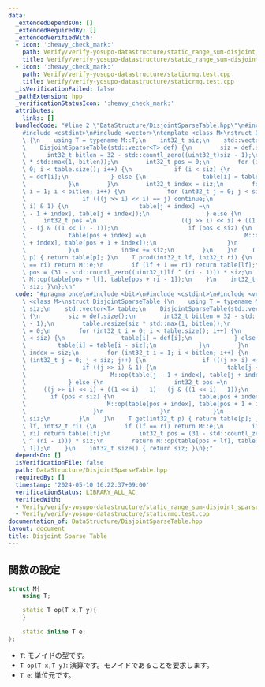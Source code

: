 ```yaml
---
data:
  _extendedDependsOn: []
  _extendedRequiredBy: []
  _extendedVerifiedWith:
  - icon: ':heavy_check_mark:'
    path: Verify/verify-yosupo-datastructure/static_range_sum-disjoint_sparse_table.test.cpp
    title: Verify/verify-yosupo-datastructure/static_range_sum-disjoint_sparse_table.test.cpp
  - icon: ':heavy_check_mark:'
    path: Verify/verify-yosupo-datastructure/staticrmq.test.cpp
    title: Verify/verify-yosupo-datastructure/staticrmq.test.cpp
  _isVerificationFailed: false
  _pathExtension: hpp
  _verificationStatusIcon: ':heavy_check_mark:'
  attributes:
    links: []
  bundledCode: "#line 2 \"DataStructure/DisjointSparseTable.hpp\"\n#include <bit>\n\
    #include <cstdint>\n#include <vector>\ntemplate <class M>\nstruct DisjointSparseTable\
    \ {\n    using T = typename M::T;\n    int32_t siz;\n    std::vector<T> table;\n\
    \    DisjointSparseTable(std::vector<T> def) {\n        siz = def.size();\n  \
    \      int32_t bitlen = 32 - std::countl_zero((uint32_t)siz - 1);\n        table.resize(siz\
    \ * std::max(1, bitlen));\n        int32_t pos = 0;\n        for (int32_t i =\
    \ 0; i < table.size(); i++) {\n            if (i < siz) {\n                table[i]\
    \ = def[i];\n            } else {\n                table[i] = table[i - siz];\n\
    \            }\n        }\n        int32_t index = siz;\n        for (int32_t\
    \ i = 1; i < bitlen; i++) {\n            for (int32_t j = 0; j < siz; j++) {\n\
    \                if (((j >> i) << i) == j) continue;\n                if ((j >>\
    \ i) & 1) {\n                    table[j + index] =\n                        M::op(table[j\
    \ - 1 + index], table[j + index]);\n                } else {\n               \
    \     int32_t pos =\n                        ((j >> i) << i) + ((1 << i) - 1)\
    \ - (j & ((1 << i) - 1));\n                    if (pos < siz) {\n            \
    \            table[pos + index] =\n                            M::op(table[pos\
    \ + index], table[pos + 1 + index]);\n                    }\n                }\n\
    \            }\n            index += siz;\n        }\n    }\n    T get(int32_t\
    \ p) { return table[p]; }\n    T prod(int32_t lf, int32_t ri) {\n        if (lf\
    \ == ri) return M::e;\n        if (lf + 1 == ri) return table[lf];\n        int32_t\
    \ pos = (31 - std::countl_zero((uint32_t)lf ^ (ri - 1))) * siz;\n        return\
    \ M::op(table[pos + lf], table[pos + ri - 1]);\n    }\n    int32_t size() { return\
    \ siz; }\n};\n"
  code: "#pragma once\n#include <bit>\n#include <cstdint>\n#include <vector>\ntemplate\
    \ <class M>\nstruct DisjointSparseTable {\n    using T = typename M::T;\n    int32_t\
    \ siz;\n    std::vector<T> table;\n    DisjointSparseTable(std::vector<T> def)\
    \ {\n        siz = def.size();\n        int32_t bitlen = 32 - std::countl_zero((uint32_t)siz\
    \ - 1);\n        table.resize(siz * std::max(1, bitlen));\n        int32_t pos\
    \ = 0;\n        for (int32_t i = 0; i < table.size(); i++) {\n            if (i\
    \ < siz) {\n                table[i] = def[i];\n            } else {\n       \
    \         table[i] = table[i - siz];\n            }\n        }\n        int32_t\
    \ index = siz;\n        for (int32_t i = 1; i < bitlen; i++) {\n            for\
    \ (int32_t j = 0; j < siz; j++) {\n                if (((j >> i) << i) == j) continue;\n\
    \                if ((j >> i) & 1) {\n                    table[j + index] =\n\
    \                        M::op(table[j - 1 + index], table[j + index]);\n    \
    \            } else {\n                    int32_t pos =\n                   \
    \     ((j >> i) << i) + ((1 << i) - 1) - (j & ((1 << i) - 1));\n             \
    \       if (pos < siz) {\n                        table[pos + index] =\n     \
    \                       M::op(table[pos + index], table[pos + 1 + index]);\n \
    \                   }\n                }\n            }\n            index +=\
    \ siz;\n        }\n    }\n    T get(int32_t p) { return table[p]; }\n    T prod(int32_t\
    \ lf, int32_t ri) {\n        if (lf == ri) return M::e;\n        if (lf + 1 ==\
    \ ri) return table[lf];\n        int32_t pos = (31 - std::countl_zero((uint32_t)lf\
    \ ^ (ri - 1))) * siz;\n        return M::op(table[pos + lf], table[pos + ri -\
    \ 1]);\n    }\n    int32_t size() { return siz; }\n};"
  dependsOn: []
  isVerificationFile: false
  path: DataStructure/DisjointSparseTable.hpp
  requiredBy: []
  timestamp: '2024-05-10 16:22:37+09:00'
  verificationStatus: LIBRARY_ALL_AC
  verifiedWith:
  - Verify/verify-yosupo-datastructure/static_range_sum-disjoint_sparse_table.test.cpp
  - Verify/verify-yosupo-datastructure/staticrmq.test.cpp
documentation_of: DataStructure/DisjointSparseTable.hpp
layout: document
title: Disjoint Sparse Table
---
```


## 関数の設定
```cpp
struct M{
    using T;

    static T op(T x,T y){
    }

    static inline T e;
};
```
* `T`: モノイドの型です。
* `T op(T x,T y)`: 演算です。モノイドであることを要求します。
* `T e`: 単位元です。